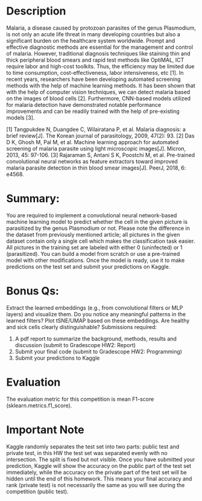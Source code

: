 # Description

Malaria, a disease caused by protozoan parasites of the genus Plasmodium, is not only an acute life threat in many developing countries but also a significant burden on the healthcare system worldwide. Prompt and effective diagnostic methods are essential for the management and control of malaria. However, traditional diagnosis techniques like staining thin and thick peripheral blood smears and rapid test methods like OptiMAL, ICT require labor and high-cost toolkits. Thus, the efficiency may be limited due to time consumption, cost-effectiveness, labor intensiveness, etc [1]. In recent years, researchers have been developing automated screening methods with the help of machine learning methods. It has been shown that with the help of computer vision techniques, we can detect malaria based on the images of blood cells [2]. Furthermore, CNN-based models utilized for malaria detection have demonstrated notable performance improvements and can be readily trained with the help of pre-existing models [3].

[1] Tangpukdee N, Duangdee C, Wilairatana P, et al. Malaria diagnosis: a brief review[J]. The Korean journal of parasitology, 2009, 47(2): 93.
[2] Das D K, Ghosh M, Pal M, et al. Machine learning approach for automated screening of malaria parasite using light microscopic images[J]. Micron, 2013, 45: 97-106.
[3] Rajaraman S, Antani S K, Poostchi M, et al. Pre-trained convolutional neural networks as feature extractors toward improved malaria parasite detection in thin blood smear images[J]. PeerJ, 2018, 6: e4568.

# Summary:

You are required to implement a convolutional neural network-based machine learning model to predict whether the cell in the given picture is parasitized by the genus Plasmodium or not. Please note the difference in the dataset from previously mentioned article; all pictures in the given dataset contain only a single cell which makes the classification task easier. All pictures in the training set are labeled with either 0 (uninfected) or 1 (parasitized). You can build a model from scratch or use a pre-trained model with other modifications. Once the model is ready, use it to make predictions on the test set and submit your predictions on Kaggle.

# Bonus Qs:

Extract the learned embeddings (e.g., from convolutional filters or MLP layers) and visualize them. Do you notice any meaningful patterns in the learned filters?
Plot tSNE/UMAP based on these embeddings. Are healthy and sick cells clearly distinguishable?
Submissions required:

1) A pdf report to summarize the background, methods, results and discussion (submit to Gradescope HW2: Report)
2) Submit your final code (submit to Gradescope HW2: Programming)
3) Submit your predictions to Kaggle

# Evaluation

The evaluation metric for this competition is mean F1-score (sklearn.metrics.f1_score).

# Important Note

Kaggle randomly separates the test set into two parts: public test and private test, in this HW the test set was separated evenly with no intersection. The split is fixed but not visible. Once you have submitted your prediction, Kaggle will show the accuracy on the public part of the test set immediately, while the accuracy on the private part of the test set will be hidden until the end of this homework. This means your final accuracy and rank (private test) is not necessarily the same as you will see during the competition (public test).
